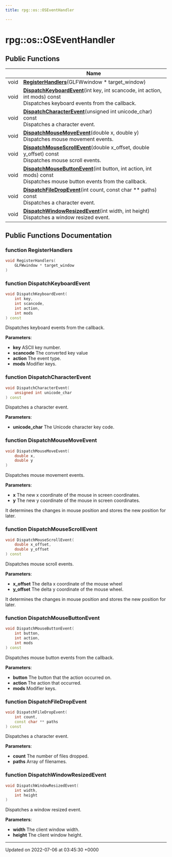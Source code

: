 ```yaml
---
title: rpg::os::OSEventHandler

---
```


# rpg::os::OSEventHandler





## Public Functions

|                | Name           |
| -------------- | -------------- |
| void | **[RegisterHandlers](/engine/Classes/classrpg_1_1os_1_1_o_s_event_handler/#function-registerhandlers)**(GLFWwindow * target_window) |
| void | **[DispatchKeyboardEvent](/engine/Classes/classrpg_1_1os_1_1_o_s_event_handler/#function-dispatchkeyboardevent)**(int key, int scancode, int action, int mods) const<br>Dispatches keyboard events from the callback.  |
| void | **[DispatchCharacterEvent](/engine/Classes/classrpg_1_1os_1_1_o_s_event_handler/#function-dispatchcharacterevent)**(unsigned int unicode_char) const<br>Dispatches a character event.  |
| void | **[DispatchMouseMoveEvent](/engine/Classes/classrpg_1_1os_1_1_o_s_event_handler/#function-dispatchmousemoveevent)**(double x, double y)<br>Dispatches mouse movement events.  |
| void | **[DispatchMouseScrollEvent](/engine/Classes/classrpg_1_1os_1_1_o_s_event_handler/#function-dispatchmousescrollevent)**(double x_offset, double y_offset) const<br>Dispatches mouse scroll events.  |
| void | **[DispatchMouseButtonEvent](/engine/Classes/classrpg_1_1os_1_1_o_s_event_handler/#function-dispatchmousebuttonevent)**(int button, int action, int mods) const<br>Dispatches mouse button events from the callback.  |
| void | **[DispatchFileDropEvent](/engine/Classes/classrpg_1_1os_1_1_o_s_event_handler/#function-dispatchfiledropevent)**(int count, const char ** paths) const<br>Dispatches a character event.  |
| void | **[DispatchWindowResizedEvent](/engine/Classes/classrpg_1_1os_1_1_o_s_event_handler/#function-dispatchwindowresizedevent)**(int width, int height)<br>Dispatches a window resized event.  |

## Public Functions Documentation

### function RegisterHandlers

```cpp
void RegisterHandlers(
    GLFWwindow * target_window
)
```


### function DispatchKeyboardEvent

```cpp
void DispatchKeyboardEvent(
    int key,
    int scancode,
    int action,
    int mods
) const
```

Dispatches keyboard events from the callback. 

**Parameters**: 

  * **key** ASCII key number. 
  * **scancode** The converted key value 
  * **action** The event type. 
  * **mods** Modifier keys. 


### function DispatchCharacterEvent

```cpp
void DispatchCharacterEvent(
    unsigned int unicode_char
) const
```

Dispatches a character event. 

**Parameters**: 

  * **unicode_char** The Unicode character key code. 


### function DispatchMouseMoveEvent

```cpp
void DispatchMouseMoveEvent(
    double x,
    double y
)
```

Dispatches mouse movement events. 

**Parameters**: 

  * **x** The new x coordinate of the mouse in screen coordinates. 
  * **y** The new y coordinate of the mouse in screen coordinates. 


It determines the changes in mouse position and stores the new position for later. 


### function DispatchMouseScrollEvent

```cpp
void DispatchMouseScrollEvent(
    double x_offset,
    double y_offset
) const
```

Dispatches mouse scroll events. 

**Parameters**: 

  * **x_offset** The delta x coordinate of the mouse wheel 
  * **y_offset** The delta y coordinate of the mouse wheel. 


It determines the changes in mouse position and stores the new position for later. 


### function DispatchMouseButtonEvent

```cpp
void DispatchMouseButtonEvent(
    int button,
    int action,
    int mods
) const
```

Dispatches mouse button events from the callback. 

**Parameters**: 

  * **button** The button that the action occurred on. 
  * **action** The action that occurred. 
  * **mods** Modifier keys. 


### function DispatchFileDropEvent

```cpp
void DispatchFileDropEvent(
    int count,
    const char ** paths
) const
```

Dispatches a character event. 

**Parameters**: 

  * **count** The number of files dropped. 
  * **paths** Array of filenames. 


### function DispatchWindowResizedEvent

```cpp
void DispatchWindowResizedEvent(
    int width,
    int height
)
```

Dispatches a window resized event. 

**Parameters**: 

  * **width** The client window width. 
  * **height** The client window height. 


-------------------------------

Updated on 2022-07-06 at 03:45:30 +0000